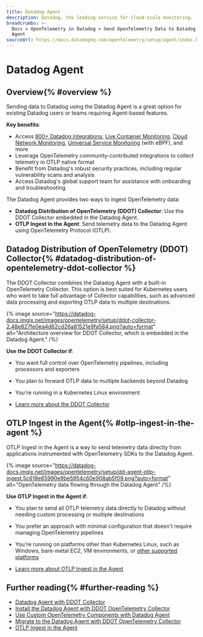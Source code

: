 ```yaml
---
title: Datadog Agent
description: Datadog, the leading service for cloud-scale monitoring.
breadcrumbs: >-
  Docs > OpenTelemetry in Datadog > Send OpenTelemetry Data to Datadog > Datadog
  Agent
sourceUrl: https://docs.datadoghq.com/opentelemetry/setup/agent/index.html
---
```


# Datadog Agent

## Overview{% #overview %}

Sending data to Datadog using the Datadog Agent is a great option for existing Datadog users or teams requiring Agent-based features.

**Key benefits**:

- Access [900+ Datadog integrations](https://docs.datadoghq.com/integrations/), [Live Container Monitoring](https://docs.datadoghq.com/containers/), [Cloud Network Monitoring](https://docs.datadoghq.com/network_monitoring/cloud_network_monitoring/), [Universal Service Monitoring](https://docs.datadoghq.com/universal_service_monitoring/) (with eBPF), and more
- Leverage OpenTelemetry community-contributed integrations to collect telemetry in OTLP native format
- Benefit from Datadog's robust security practices, including regular vulnerability scans and analysis
- Access Datadog's global support team for assistance with onboarding and troubleshooting

The Datadog Agent provides two ways to ingest OpenTelemetry data:

- **Datadog Distribution of OpenTelemetry (DDOT) Collector**: Use the DDOT Collector embedded in the Datadog Agent.
- **OTLP Ingest in the Agent**: Send telemetry data to the Datadog Agent using OpenTelemetry Protocol (OTLP).

## Datadog Distribution of OpenTelemetry (DDOT) Collector{% #datadog-distribution-of-opentelemetry-ddot-collector %}

The DDOT Collector combines the Datadog Agent with a built-in OpenTelemetry Collector. This option is best suited for Kubernetes users who want to take full advantage of Collector capabilities, such as advanced data processing and exporting OTLP data to multiple destinations.

{% image
   source="https://datadog-docs.imgix.net/images/opentelemetry/setup/ddot-collector-2.48e827fe0ea4d62cd26a81521e9fa584.png?auto=format"
   alt="Architecture overview for DDOT Collector, which is embedded in the Datadog Agent." /%}

**Use the DDOT Collector if**:

- You want full control over OpenTelemetry pipelines, including processors and exporters
- You plan to forward OTLP data to multiple backends beyond Datadog
- You're running in a Kubernetes Linux environment

- [Learn more about the DDOT Collector](https://docs.datadoghq.com/opentelemetry/agent/)

## OTLP Ingest in the Agent{% #otlp-ingest-in-the-agent %}

OTLP Ingest in the Agent is a way to send telemetry data directly from applications instrumented with OpenTelemetry SDKs to the Datadog Agent.

{% image
   source="https://datadog-docs.imgix.net/images/opentelemetry/setup/dd-agent-otlp-ingest.5c618e65990e9be5954c60e908ab5f09.png?auto=format"
   alt="OpenTelemetry data flowing through the Datadog Agent" /%}

**Use OTLP Ingest in the Agent if**:

- You plan to send all OTLP telemetry data directly to Datadog without needing custom processing or multiple destinations
- You prefer an approach with minimal configuration that doesn't require managing OpenTelemetry pipelines
- You're running on platforms other than Kubernetes Linux, such as Windows, bare-metal EC2, VM environments, or [other supported platforms](https://docs.datadoghq.com/agent/basic_agent_usage/?tab=Linux#supported-platforms)

- [Learn more about OTLP Ingest in the Agent](https://docs.datadoghq.com/opentelemetry/setup/otlp_ingest_in_the_agent)

## Further reading{% #further-reading %}

- [Datadog Agent with DDOT Collector](https://docs.datadoghq.com/opentelemetry/agent/)
- [Install the Datadog Agent with DDOT OpenTelemetry Collector](https://docs.datadoghq.com/opentelemetry/setup/ddot_collector/install/)
- [Use Custom OpenTelemetry Components with Datadog Agent](https://docs.datadoghq.com/opentelemetry/setup/ddot_collector/custom_components)
- [Migrate to the Datadog Agent with DDOT OpenTelemetry Collector](https://docs.datadoghq.com/opentelemetry/guide/migrate/ddot_collector)
- [OTLP Ingest in the Agent](https://docs.datadoghq.com/opentelemetry/setup/otlp_ingest_in_the_agent)
